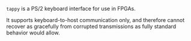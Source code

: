 `tappy` is a PS/2 keyboard interface for use in FPGAs.

It supports keyboard-to-host communication only, and therefore cannot recover
as gracefully from corrupted transmissions as fully standard behavior would
allow.
